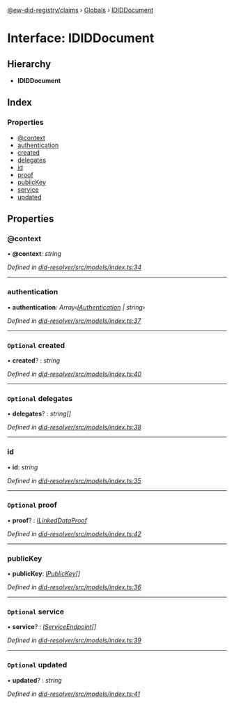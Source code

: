 [@ew-did-registry/claims](../README.md) › [Globals](../globals.md) › [IDIDDocument](ididdocument.md)

# Interface: IDIDDocument

## Hierarchy

* **IDIDDocument**

## Index

### Properties

* [@context](ididdocument.md#@context)
* [authentication](ididdocument.md#authentication)
* [created](ididdocument.md#optional-created)
* [delegates](ididdocument.md#optional-delegates)
* [id](ididdocument.md#id)
* [proof](ididdocument.md#optional-proof)
* [publicKey](ididdocument.md#publickey)
* [service](ididdocument.md#optional-service)
* [updated](ididdocument.md#optional-updated)

## Properties

###  @context

• **@context**: *string*

*Defined in [did-resolver/src/models/index.ts:34](https://github.com/energywebfoundation/ew-did-registry/blob/dfdee88/packages/did-resolver/src/models/index.ts#L34)*

___

###  authentication

• **authentication**: *Array‹[IAuthentication](iauthentication.md) | string›*

*Defined in [did-resolver/src/models/index.ts:37](https://github.com/energywebfoundation/ew-did-registry/blob/dfdee88/packages/did-resolver/src/models/index.ts#L37)*

___

### `Optional` created

• **created**? : *string*

*Defined in [did-resolver/src/models/index.ts:40](https://github.com/energywebfoundation/ew-did-registry/blob/dfdee88/packages/did-resolver/src/models/index.ts#L40)*

___

### `Optional` delegates

• **delegates**? : *string[]*

*Defined in [did-resolver/src/models/index.ts:38](https://github.com/energywebfoundation/ew-did-registry/blob/dfdee88/packages/did-resolver/src/models/index.ts#L38)*

___

###  id

• **id**: *string*

*Defined in [did-resolver/src/models/index.ts:35](https://github.com/energywebfoundation/ew-did-registry/blob/dfdee88/packages/did-resolver/src/models/index.ts#L35)*

___

### `Optional` proof

• **proof**? : *[ILinkedDataProof](ilinkeddataproof.md)*

*Defined in [did-resolver/src/models/index.ts:42](https://github.com/energywebfoundation/ew-did-registry/blob/dfdee88/packages/did-resolver/src/models/index.ts#L42)*

___

###  publicKey

• **publicKey**: *[IPublicKey](ipublickey.md)[]*

*Defined in [did-resolver/src/models/index.ts:36](https://github.com/energywebfoundation/ew-did-registry/blob/dfdee88/packages/did-resolver/src/models/index.ts#L36)*

___

### `Optional` service

• **service**? : *[IServiceEndpoint](iserviceendpoint.md)[]*

*Defined in [did-resolver/src/models/index.ts:39](https://github.com/energywebfoundation/ew-did-registry/blob/dfdee88/packages/did-resolver/src/models/index.ts#L39)*

___

### `Optional` updated

• **updated**? : *string*

*Defined in [did-resolver/src/models/index.ts:41](https://github.com/energywebfoundation/ew-did-registry/blob/dfdee88/packages/did-resolver/src/models/index.ts#L41)*
